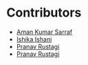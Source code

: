 # Contributors
- [Aman Kumar Sarraf](https://github.com/AmanSarraf)
- [Ishika Ishani](https://github.com/ishani-1255)
- [Pranav Rustagi](https://github.com/Pranav-Rustagi)
- [Pranav Rustagi](https://github.com/Pranav-Rustagi)
